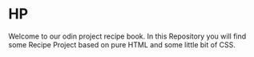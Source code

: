 # HP
Welcome to our odin project recipe book. 
In this Repository you will find some Recipe Project based on pure HTML and some little bit of CSS. 